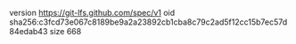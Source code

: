 version https://git-lfs.github.com/spec/v1
oid sha256:c3fcd73e067c8189be9a2a23892cb1cba8c79c2ad5f12cc15b7ec57d84edab43
size 668
